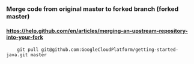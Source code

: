 ### Merge code from original master to forked branch (forked master)
#### https://help.github.com/en/articles/merging-an-upstream-repository-into-your-fork

```
    git pull git@github.com:GoogleCloudPlatform/getting-started-java.git master
```